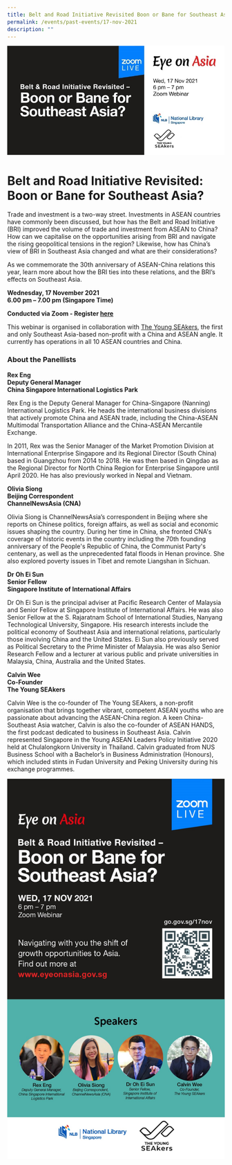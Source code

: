```yaml
---
title: Belt and Road Initiative Revisited Boon or Bane for Southeast Asia
permalink: /events/past-events/17-nov-2021
description: ""
---
```


![Belt and Road Initiative Revisited: Boon or Bane for Southeast Asia](/images/past-events/17-nov-2021/EOA%2017%20Nov%20EDM.jpg)

# Belt and Road Initiative Revisited: Boon or Bane for Southeast Asia?

<!--
 ### **Watch the full programme:**

<div class="bp-youtube">
<iframe width="560" height="315" src="https://www.youtube.com/embed/MkBkB9Ftm88" title="YouTube video player" frameborder="0" allow="accelerometer; autoplay; clipboard-write; encrypted-media; gyroscope; picture-in-picture" allowfullscreen></iframe>
</div>
-->

Trade and investment is a two-way street. Investments in ASEAN countries have commonly been discussed, but how has the Belt and Road Initiative (BRI) improved the volume of trade and investment from ASEAN to China? How can we capitalise on the opportunities arising from BRI and navigate the rising geopolitical tensions in the region? Likewise, how has China’s view of BRI in Southeast Asia changed and what are their considerations?

As we commemorate the 30th anniversary of ASEAN-China relations this year, learn more about how the BRI ties into these relations, and the BRI’s effects on Southeast Asia.

**Wednesday, 17 November 2021**<br>
**6.00 pm – 7.00 pm (Singapore Time)**

**Conducted via Zoom  - Register <a href="https://www.eventbrite.sg/e/eye-on-asia-belt-road-initiative-revisitedboonbane-for-southeast-asia-tickets-187522794727">here</a>**

This webinar is organised in collaboration with [The Young SEAkers](https://www.theyoungseakers.com/), the first and only Southeast Asia-based non-profit with a China and ASEAN angle. It currently has operations in all 10 ASEAN countries and China.

### **About the Panellists**

**Rex Eng**<br>
**Deputy General Manager**<br>
**China Singapore International Logistics Park**

Rex Eng is the Deputy General Manager for China-Singapore (Nanning) International Logistics Park. He heads the international business divisions that actively promote China and ASEAN trade, including the China-ASEAN Multimodal Transportation Alliance and the China-ASEAN Mercantile Exchange.

In 2011, Rex was the Senior Manager of the Market Promotion Division at International Enterprise Singapore and its Regional Director (South China) based in Guangzhou from 2014 to 2018. He was then based in Qingdao as the Regional Director for North China Region for Enterprise Singapore until April 2020. He has also previously worked in Nepal and Vietnam.

**Olivia Siong**<br>
**Beijing Correspondent**<br>
**ChannelNewsAsia (CNA)**

Olivia Siong is ChannelNewsAsia’s correspondent in Beijing where she reports on Chinese politics, foreign affairs, as well as social and economic issues shaping the country. During her time in China, she fronted CNA's coverage of historic events in the country including the 70th founding anniversary of the People's Republic of China, the Communist Party's centenary, as well as the unprecedented fatal floods in Henan province. She also explored poverty issues in Tibet and remote Liangshan in Sichuan.

**Dr Oh Ei Sun**<br>
**Senior Fellow**<br>
**Singapore Institute of International Affairs**

Dr Oh Ei Sun is the principal adviser at Pacific Research Center of Malaysia and Senior Fellow at Singapore Institute of International Affairs. He was also Senior Fellow at the S. Rajaratnam School of International Studies, Nanyang Technological University, Singapore. His research interests include the political economy of Southeast Asia and international relations, particularly those involving China and the United States. Ei Sun also previously served as Political Secretary to the Prime Minister of Malaysia. He was also Senior Research Fellow and a lecturer at various public and private universities in Malaysia, China, Australia and the United States.

**Calvin Wee**<br>
**Co-Founder**<br>
**The Young SEAkers**

Calvin Wee is the co-founder of The Young SEAkers, a non-profit organisation that brings together vibrant, competent ASEAN youths who are passionate about advancing the ASEAN-China region. A keen China-Southeast Asia watcher, Calvin is also the co-founder of ASEAN HANDS, the first podcast dedicated to business in Southeast Asia. Calvin represented Singapore in the Young ASEAN Leaders Policy Initiative 2020 held at Chulalongkorn University in Thailand. Calvin graduated from NUS Business School with a Bachelor’s in Business Administration (Honours), which included stints in Fudan University and Peking University during his exchange programmes.

![Belt and Road Initiative Revisited: Boon or Bane for Southeast Asia?](/images/past-events/17-nov-2021/EOA%20DS.jpg)